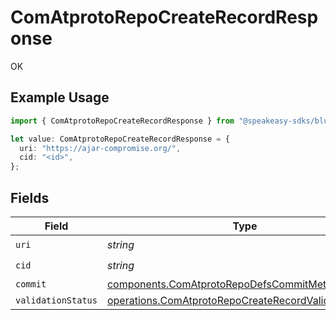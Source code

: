 # ComAtprotoRepoCreateRecordResponse

OK

## Example Usage

```typescript
import { ComAtprotoRepoCreateRecordResponse } from "@speakeasy-sdks/bluesky/models/operations";

let value: ComAtprotoRepoCreateRecordResponse = {
  uri: "https://ajar-compromise.org/",
  cid: "<id>",
};
```

## Fields

| Field                                                                                                                          | Type                                                                                                                           | Required                                                                                                                       | Description                                                                                                                    |
| ------------------------------------------------------------------------------------------------------------------------------ | ------------------------------------------------------------------------------------------------------------------------------ | ------------------------------------------------------------------------------------------------------------------------------ | ------------------------------------------------------------------------------------------------------------------------------ |
| `uri`                                                                                                                          | *string*                                                                                                                       | :heavy_check_mark:                                                                                                             | N/A                                                                                                                            |
| `cid`                                                                                                                          | *string*                                                                                                                       | :heavy_check_mark:                                                                                                             | N/A                                                                                                                            |
| `commit`                                                                                                                       | [components.ComAtprotoRepoDefsCommitMeta](../../models/components/comatprotorepodefscommitmeta.md)                             | :heavy_minus_sign:                                                                                                             | N/A                                                                                                                            |
| `validationStatus`                                                                                                             | [operations.ComAtprotoRepoCreateRecordValidationStatus](../../models/operations/comatprotorepocreaterecordvalidationstatus.md) | :heavy_minus_sign:                                                                                                             | N/A                                                                                                                            |